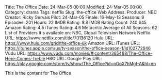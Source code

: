 Title: The Office
Date: 24-Mar-05 00:00
Modified: 24-Mar-05 00:00
Category: drama
Tags: netflix
Slug: the-office
Web Address: 
Producer: NBC
Creator:  Ricky Gervais
Pilot: 24-Mar-05
Finale: 16-May-13
Seasons: 9
Episodes: 201
Hours: 22
IMDB Rating: 8.8
IMDB Rating Count: 240,645
Amazon Rating: 4.5
iTunes Rating: 4.6
Metacritic Average of All Seasons: 62
List of Providers it's available on: NBC, Global Television Network
Netflix URL: https://www.netflix.com/title/70136120
Hulu URL: https://www.hulu.com/grid/the-office-uk
Amazon URL: 
iTunes URL: https://itunes.apple.com/us/tv-season/the-office-season-1/id102772946
Vudu URL: https://www.vudu.com/movies/#!content/365488/The-Office-Here-Comes-Treble
HBO URL: 
Google Play URL: https://play.google.com/store/tv/show/The_Office?id=pOoX7hMgI-A&hl=en



This is the content for The Office